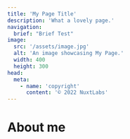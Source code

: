 ```yaml
---
title: 'My Page Title'
description: 'What a lovely page.'
navigation:
  brief: "Brief Test"
image:
  src: '/assets/image.jpg'
  alt: 'An image showcasing My Page.'
  width: 400
  height: 300
head:
  meta:
    - name: 'copyright'
      content: '© 2022 NuxtLabs'
---
```


# About me